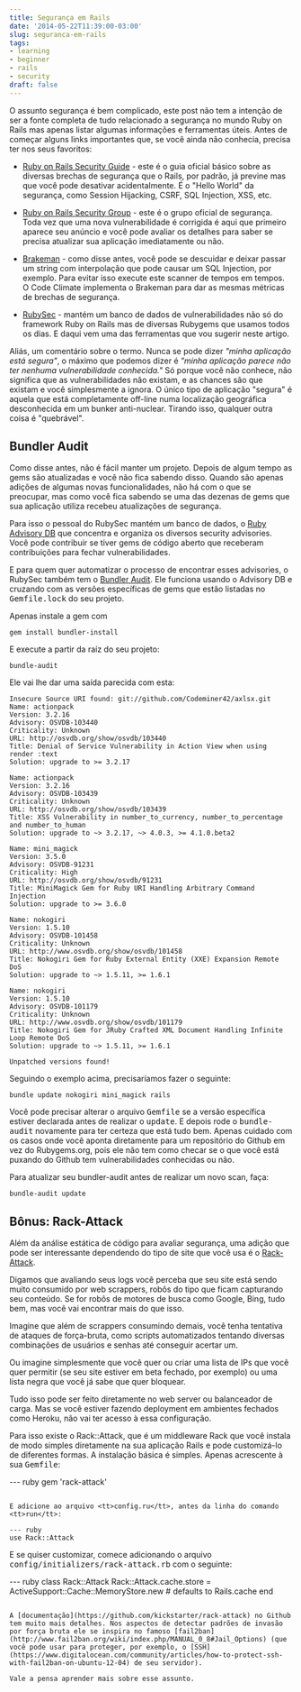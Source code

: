 ```yaml
---
title: Segurança em Rails
date: '2014-05-22T11:39:00-03:00'
slug: seguranca-em-rails
tags:
- learning
- beginner
- rails
- security
draft: false
---
```


O assunto segurança é bem complicado, este post não tem a intenção de ser a fonte completa de tudo relacionado a segurança no mundo Ruby on Rails mas apenas listar algumas informações e ferramentas úteis. Antes de começar alguns links importantes que, se você ainda não conhecia, precisa ter nos seus favoritos:

* [Ruby on Rails Security Guide](http://guides.rubyonrails.org/security.html) - este é o guia oficial básico sobre as diversas brechas de segurança que o Rails, por padrão, já previne mas que você pode desativar acidentalmente. É o "Hello World" da segurança, como Session Hijacking, CSRF, SQL Injection, XSS, etc.

* [Ruby on Rails Security Group](https://groups.google.com/forum/#!forum/rubyonrails-security) - este é o grupo oficial de segurança. Toda vez que uma nova vulnerabilidade é corrigida é aqui que primeiro aparece seu anúncio e você pode avaliar os detalhes para saber se precisa atualizar sua aplicação imediatamente ou não.

* [Brakeman](http://brakemanscanner.org/) - como disse antes, você pode se descuidar e deixar passar um string com interpolação que pode causar um SQL Injection, por exemplo. Para evitar isso execute este scanner de tempos em tempos. O Code Climate implementa o Brakeman para dar as mesmas métricas de brechas de segurança.

* [RubySec](http://www.rubysec.com/) - mantém um banco de dados de vulnerabilidades não só do framework Ruby on Rails mas de diversas Rubygems que usamos todos os dias. E daqui vem uma das ferramentas que vou sugerir neste artigo.

Aliás, um comentário sobre o termo. Nunca se pode dizer _"minha aplicação está segura"_, o máximo que podemos dizer é _"minha aplicação parece não ter nenhuma vulnerabilidade conhecida."_ Só porque você não conhece, não significa que as vulnerabilidades não existam, e as chances são que existam e você simplesmente a ignora. O único tipo de aplicação "segura" é aquela que está completamente off-line numa localização geográfica desconhecida em um bunker anti-nuclear. Tirando isso, qualquer outra coisa é "quebrável".

## Bundler Audit

Como disse antes, não é fácil manter um projeto. Depois de algum tempo as gems são atualizadas e você não fica sabendo disso. Quando são apenas adições de algumas novas funcionalidades, não há com o que se preocupar, mas como você fica sabendo se uma das dezenas de gems que sua aplicação utiliza recebeu atualizações de segurança.

Para isso o pessoal do RubySec mantém um banco de dados, o [Ruby Advisory DB](https://github.com/rubysec/ruby-advisory-db/) que concentra e organiza os diversos security advisories. Você pode contribuir se tiver gems de código aberto que receberam contribuições para fechar vulnerabilidades.

E para quem quer automatizar o processo de encontrar esses advisories, o RubySec também tem o [Bundler Audit](https://github.com/rubysec/bundler-audit). Ele funciona usando o Advisory DB e cruzando com as versões específicas de gems que estão listadas no <tt>Gemfile.lock</tt> do seu projeto.

Apenas instale a gem com 

```
gem install bundler-install
```

E execute a partir da raíz do seu projeto:

```
bundle-audit
```

Ele vai lhe dar uma saída parecida com esta:

```
Insecure Source URI found: git://github.com/Codeminer42/axlsx.git
Name: actionpack
Version: 3.2.16
Advisory: OSVDB-103440
Criticality: Unknown
URL: http://osvdb.org/show/osvdb/103440
Title: Denial of Service Vulnerability in Action View when using render :text
Solution: upgrade to >= 3.2.17

Name: actionpack
Version: 3.2.16
Advisory: OSVDB-103439
Criticality: Unknown
URL: http://osvdb.org/show/osvdb/103439
Title: XSS Vulnerability in number_to_currency, number_to_percentage and number_to_human
Solution: upgrade to ~> 3.2.17, ~> 4.0.3, >= 4.1.0.beta2

Name: mini_magick
Version: 3.5.0
Advisory: OSVDB-91231
Criticality: High
URL: http://osvdb.org/show/osvdb/91231
Title: MiniMagick Gem for Ruby URI Handling Arbitrary Command Injection
Solution: upgrade to >= 3.6.0

Name: nokogiri
Version: 1.5.10
Advisory: OSVDB-101458
Criticality: Unknown
URL: http://www.osvdb.org/show/osvdb/101458
Title: Nokogiri Gem for Ruby External Entity (XXE) Expansion Remote DoS
Solution: upgrade to ~> 1.5.11, >= 1.6.1

Name: nokogiri
Version: 1.5.10
Advisory: OSVDB-101179
Criticality: Unknown
URL: http://www.osvdb.org/show/osvdb/101179
Title: Nokogiri Gem for JRuby Crafted XML Document Handling Infinite Loop Remote DoS
Solution: upgrade to ~> 1.5.11, >= 1.6.1

Unpatched versions found!
```

Seguindo o exemplo acima, precisaríamos fazer o seguinte:

```
bundle update nokogiri mini_magick rails
```

Você pode precisar alterar o arquivo <tt>Gemfile</tt> se a versão específica estiver declarada antes de realizar o <tt>update</tt>. E depois rode o <tt>bundle-audit</tt> novamente para ter certeza que está tudo bem. Apenas cuidado com os casos onde você aponta diretamente para um repositório do Github em vez do Rubygems.org, pois ele não tem como checar se o que você está puxando do Github tem vulnerabilidades conhecidas ou não.

Para atualizar seu bundler-audit antes de realizar um novo scan, faça:

```
bundle-audit update
```

## Bônus: Rack-Attack

Além da análise estática de código para avaliar segurança, uma adição que pode ser interessante dependendo do tipo de site que você usa é o [Rack-Attack](https://github.com/kickstarter/rack-attack).

Digamos que avaliando seus logs você perceba que seu site está sendo muito consumido por web scrappers, robôs do tipo que ficam capturando seu conteúdo. Se for robôs de motores de busca como Google, Bing, tudo bem, mas você vai encontrar mais do que isso. 

Imagine que além de scrappers consumindo demais, você tenha tentativa de ataques de força-bruta, como scripts automatizados tentando diversas combinações de usuários e senhas até conseguir acertar um.

Ou imagine simplesmente que você quer ou criar uma lista de IPs que você quer permitir (se seu site estiver em beta fechado, por exemplo) ou uma lista negra que você já sabe que quer bloquear.

Tudo isso pode ser feito diretamente no web server ou balanceador de carga. Mas se você estiver fazendo deployment em ambientes fechados como Heroku, não vai ter acesso à essa configuração.

Para isso existe o Rack::Attack, que é um middleware Rack que você instala de modo simples diretamente na sua aplicação Rails e pode customizá-lo de diferentes formas. A instalação básica é simples. Apenas acrescente à sua <tt>Gemfile</tt>:

--- ruby
gem 'rack-attack'
```

E adicione ao arquivo <tt>config.ru</tt>, antes da linha do comando <tt>run</tt>:

--- ruby
use Rack::Attack
```

E se quiser customizar, comece adicionando o arquivo <tt>config/initializers/rack-attack.rb</tt> com o seguinte:

--- ruby
class Rack::Attack
  Rack::Attack.cache.store = ActiveSupport::Cache::MemoryStore.new # defaults to Rails.cache
end
```

A [documentação](https://github.com/kickstarter/rack-attack) no Github tem muito mais detalhes. Nos aspectos de detectar padrões de invasão por força bruta ele se inspira no famoso [fail2ban](http://www.fail2ban.org/wiki/index.php/MANUAL_0_8#Jail_Options) (que você pode usar para proteger, por exemplo, o [SSH](https://www.digitalocean.com/community/articles/how-to-protect-ssh-with-fail2ban-on-ubuntu-12-04) de seu servidor).

Vale a pensa aprender mais sobre esse assunto.
